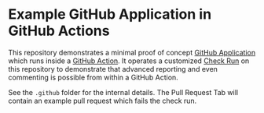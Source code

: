 # Example GitHub Application in GitHub Actions

This repository demonstrates a minimal proof of concept
[GitHub Application](https://docs.github.com/en/apps) which runs inside a
[GitHub Action](https://docs.github.com/en/actions). It operates a customized
[Check Run](https://docs.github.com/en/pull-requests/collaborating-with-pull-requests/collaborating-on-repositories-with-code-quality-features/about-status-checks)
on this repository to demonstrate that advanced reporting and even commenting is
possible from within a GitHub Action.

See the `.github` folder for the internal details. The Pull Request Tab will
contain an example pull request which fails the check run.
